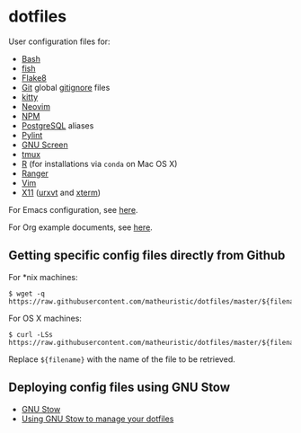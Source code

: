 # dotfiles

User configuration files for:

* [Bash](https://www.gnu.org/software/bash/)
* [fish](https://fishshell.com/)
* [Flake8](https://flake8.pycqa.org/en/latest/)
* [Git](https://git-scm.com/) global [gitignore](https://git-scm.com/docs/gitignore) files
* [kitty](https://sw.kovidgoyal.net/kitty/)
* [Neovim](https://neovim.io/)
* [NPM](https://www.npmjs.com/)
* [PostgreSQL](https://www.postgresql.org/) aliases
* [Pylint](https://www.pylint.org/)
* [GNU Screen](https://www.gnu.org/software/screen/)
* [tmux](https://github.com/tmux/tmux)
* [R](https://www.r-project.org/) (for installations via `conda` on Mac OS X)
* [Ranger](https://github.com/ranger/ranger)
* [Vim](https://www.vim.org/)
* [X11](https://www.x.org/wiki/) ([urxvt](http://software.schmorp.de/pkg/rxvt-unicode.html) and [xterm](https://invisible-island.net/xterm/))

For Emacs configuration, see [here](https://github.com/matheuristic/emacs-config).

For Org example documents, see [here](https://github.com/matheuristic/org-examples).

## Getting specific config files directly from Github

For \*nix machines:
```Shell
$ wget -q https://raw.githubusercontent.com/matheuristic/dotfiles/master/${filename}
```

For OS X machines:
```Shell
$ curl -LSs https://raw.githubusercontent.com/matheuristic/dotfiles/master/${filename}
```

Replace `${filename}` with the name of the file to be retrieved.

## Deploying config files using GNU Stow

- [GNU Stow](https://www.gnu.org/software/stow/)
- [Using GNU Stow to manage your dotfiles](http://brandon.invergo.net/news/2012-05-26-using-gnu-stow-to-manage-your-dotfiles.html)
